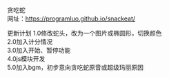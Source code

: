 贪吃蛇  
网址：https://programluo.github.io/snackeat/  

更新计划
1.0修改蛇头，改为一个图片或椭圆形，切换颜色  
2.0加入计分情况  
3.0加入开始、暂停功能  
4.0js模块开发  
5.0加入bgm，初步意向贪吃蛇原音或超级玛丽原因